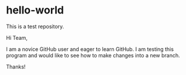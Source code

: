 # hello-world
This is a test repository.


Hi Team,

I am a novice GitHub user and eager to learn GitHub.
I am testing this program and would like to see how to make changes into a new branch.

Thanks!
